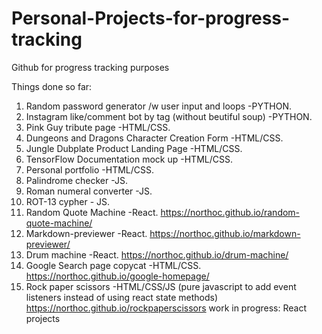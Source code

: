 # Personal-Projects-for-progress-tracking

Github for progress tracking purposes

Things done so far:
1. Random password generator /w user input and loops -PYTHON.
2. Instagram like/comment bot by tag (without beutiful soup) -PYTHON.
3. Pink Guy tribute page -HTML/CSS.
4. Dungeons and Dragons Character Creation Form -HTML/CSS.
5. Jungle Dubplate Product Landing Page -HTML/CSS.
6. TensorFlow Documentation mock up -HTML/CSS.
7. Personal portfolio -HTML/CSS.
8. Palindrome checker -JS.
9. Roman numeral converter -JS.
10. ROT-13 cypher - JS.
11. Random Quote Machine -React. https://northoc.github.io/random-quote-machine/
12. Markdown-previewer -React. https://northoc.github.io/markdown-previewer/
13. Drum machine -React. https://northoc.github.io/drum-machine/
14. Google Search page copycat -HTML/CSS. https://northoc.github.io/google-homepage/
15. Rock paper scissors -HTML/CSS/JS (pure javascript to add event listeners instead of using react state methods) https://northoc.github.io/rockpaperscissors
work in progress:
React projects
